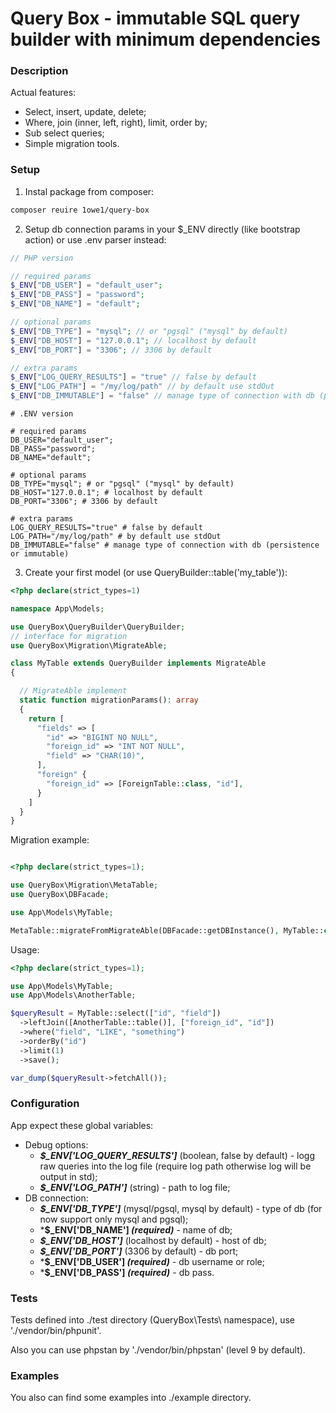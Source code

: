 # Query Box - immutable SQL query builder with minimum dependencies
### Description
Actual features:
+ Select, insert, update, delete;
+ Where, join (inner, left, right), limit, order by;
+ Sub select queries;
+ Simple migration tools.
### Setup

1. Instal package from composer:
```bash
composer reuire 1owe1/query-box
```
2. Setup db connection params in your $_ENV directly (like bootstrap action) or use .env parser instead:
```php
// PHP version

// required params
$_ENV["DB_USER"] = "default_user";
$_ENV["DB_PASS"] = "password";
$_ENV["DB_NAME"] = "default";

// optional params
$_ENV["DB_TYPE"] = "mysql"; // or "pgsql" ("mysql" by default)
$_ENV["DB_HOST"] = "127.0.0.1"; // localhost by default
$_ENV["DB_PORT"] = "3306"; // 3306 by default

// extra params
$_ENV["LOG_QUERY_RESULTS"] = "true" // false by default
$_ENV["LOG_PATH"] = "/my/log/path" // by default use stdOut
$_ENV["DB_IMMUTABLE"] = "false" // manage type of connection with db (persistence or immutable)
```

```.env
# .ENV version

# required params
DB_USER="default_user";
DB_PASS="password";
DB_NAME="default";

# optional params
DB_TYPE="mysql"; # or "pgsql" ("mysql" by default)
DB_HOST="127.0.0.1"; # localhost by default
DB_PORT="3306"; # 3306 by default

# extra params
LOG_QUERY_RESULTS="true" # false by default
LOG_PATH="/my/log/path" # by default use stdOut
DB_IMMUTABLE="false" # manage type of connection with db (persistence or immutable)
```

3. Create your first model (or use QueryBuilder::table('my_table')):

```php
<?php declare(strict_types=1)

namespace App\Models;

use QueryBox\QueryBuilder\QueryBuilder;
// interface for migration
use QueryBox\Migration\MigrateAble;

class MyTable extends QueryBuilder implements MigrateAble
{

  // MigrateAble implement
  static function migrationParams(): array
  {
    return [
      "fields" => [
        "id" => "BIGINT NO NULL",
        "foreign_id" => "INT NOT NULL",
        "field" => "CHAR(10)",
      ],
      "foreign" {
        "foreign_id" => [ForeignTable::class, "id"],
      }
    ]
  }
}

```

Migration example:

```php

<?php declare(strict_types=1);

use QueryBox\Migration\MetaTable;
use QueryBox\DBFacade;

use App\Models\MyTable;

MetaTable::migrateFromMigrateAble(DBFacade::getDBInstance(), MyTable::class);

```

Usage:

```php
<?php declare(strict_types=1);

use App\Models\MyTable;
use App\Models\AnotherTable;

$queryResult = MyTable::select(["id", "field"])
  ->leftJoin([AnotherTable::table()], ["foreign_id", "id"])
  ->where("field", "LIKE", "something")
  ->orderBy("id")
  ->limit(1)
  ->save();

var_dump($queryResult->fetchAll());

```

### Configuration
App expect these global variables:
+ Debug options:
  + ***$_ENV['LOG_QUERY_RESULTS']*** (boolean, false by default) - logg raw queries into the log file (require log path otherwise log will be output in std);
  + ***$_ENV['LOG_PATH']*** (string) - path to log file;
+ DB connection:
  + ***$_ENV['DB_TYPE']*** (mysql/pgsql, mysql by default) - type of db (for now support only mysql and pgsql);
  + ***$_ENV['DB_NAME'] *(required)*** - name of db;
  + ***$_ENV['DB_HOST']*** (localhost by default) - host of db;
  + ***$_ENV['DB_PORT']*** (3306 by default) - db port;
  + ***$_ENV['DB_USER'] *(required)*** - db username or role;
  + ***$_ENV['DB_PASS'] *(required)*** - db pass.
### Tests
Tests defined into ./test directory (QueryBox\Tests\ namespace), use './vendor/bin/phpunit'.

Also you can use phpstan by './vendor/bin/phpstan' (level 9 by default).
### Examples
You also can find some examples into ./example directory.
